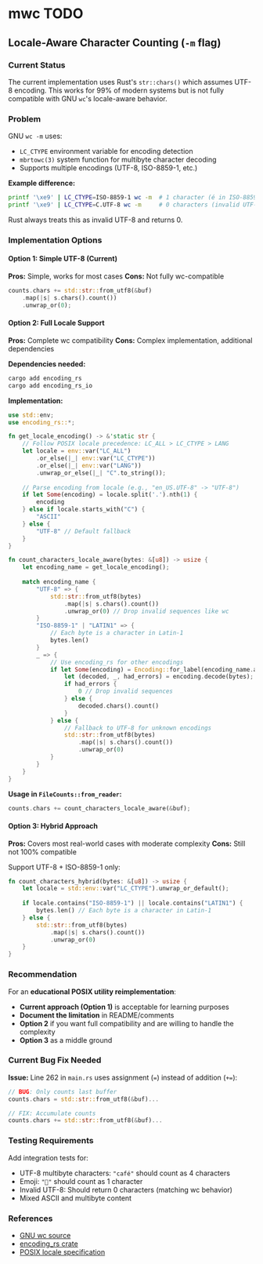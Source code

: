# mwc TODO

## Locale-Aware Character Counting (`-m` flag)

### Current Status
The current implementation uses Rust's `str::chars()` which assumes UTF-8 encoding. This works for 99% of modern systems but is not fully compatible with GNU `wc`'s locale-aware behavior.

### Problem
GNU `wc -m` uses:
- `LC_CTYPE` environment variable for encoding detection
- `mbrtowc(3)` system function for multibyte character decoding
- Supports multiple encodings (UTF-8, ISO-8859-1, etc.)

**Example difference:**
```bash
printf '\xe9' | LC_CTYPE=ISO-8859-1 wc -m  # 1 character (é in ISO-8859-1)
printf '\xe9' | LC_CTYPE=C.UTF-8 wc -m     # 0 characters (invalid UTF-8)
```

Rust always treats this as invalid UTF-8 and returns 0.

### Implementation Options

#### Option 1: Simple UTF-8 (Current)
**Pros:** Simple, works for most cases
**Cons:** Not fully wc-compatible

```rust
counts.chars += std::str::from_utf8(&buf)
    .map(|s| s.chars().count())
    .unwrap_or(0);
```

#### Option 2: Full Locale Support
**Pros:** Complete wc compatibility
**Cons:** Complex implementation, additional dependencies

**Dependencies needed:**
```bash
cargo add encoding_rs
cargo add encoding_rs_io
```

**Implementation:**
```rust
use std::env;
use encoding_rs::*;

fn get_locale_encoding() -> &'static str {
    // Follow POSIX locale precedence: LC_ALL > LC_CTYPE > LANG
    let locale = env::var("LC_ALL")
        .or_else(|_| env::var("LC_CTYPE"))
        .or_else(|_| env::var("LANG"))
        .unwrap_or_else(|_| "C".to_string());
    
    // Parse encoding from locale (e.g., "en_US.UTF-8" -> "UTF-8")
    if let Some(encoding) = locale.split('.').nth(1) {
        encoding
    } else if locale.starts_with("C") {
        "ASCII"
    } else {
        "UTF-8" // Default fallback
    }
}

fn count_characters_locale_aware(bytes: &[u8]) -> usize {
    let encoding_name = get_locale_encoding();
    
    match encoding_name {
        "UTF-8" => {
            std::str::from_utf8(bytes)
                .map(|s| s.chars().count())
                .unwrap_or(0) // Drop invalid sequences like wc
        }
        "ISO-8859-1" | "LATIN1" => {
            // Each byte is a character in Latin-1
            bytes.len()
        }
        _ => {
            // Use encoding_rs for other encodings
            if let Some(encoding) = Encoding::for_label(encoding_name.as_bytes()) {
                let (decoded, _, had_errors) = encoding.decode(bytes);
                if had_errors {
                    0 // Drop invalid sequences
                } else {
                    decoded.chars().count()
                }
            } else {
                // Fallback to UTF-8 for unknown encodings
                std::str::from_utf8(bytes)
                    .map(|s| s.chars().count())
                    .unwrap_or(0)
            }
        }
    }
}
```

**Usage in `FileCounts::from_reader`:**
```rust
counts.chars += count_characters_locale_aware(&buf);
```

#### Option 3: Hybrid Approach
**Pros:** Covers most real-world cases with moderate complexity
**Cons:** Still not 100% compatible

Support UTF-8 + ISO-8859-1 only:
```rust
fn count_characters_hybrid(bytes: &[u8]) -> usize {
    let locale = std::env::var("LC_CTYPE").unwrap_or_default();
    
    if locale.contains("ISO-8859-1") || locale.contains("LATIN1") {
        bytes.len() // Each byte is a character in Latin-1
    } else {
        std::str::from_utf8(bytes)
            .map(|s| s.chars().count())
            .unwrap_or(0)
    }
}
```

### Recommendation

For an **educational POSIX utility reimplementation**:
- **Current approach (Option 1)** is acceptable for learning purposes
- **Document the limitation** in README/comments
- **Option 2** if you want full compatibility and are willing to handle the complexity
- **Option 3** as a middle ground

### Current Bug Fix Needed

**Issue:** Line 262 in `main.rs` uses assignment (`=`) instead of addition (`+=`):
```rust
// BUG: Only counts last buffer
counts.chars = std::str::from_utf8(&buf)...

// FIX: Accumulate counts
counts.chars += std::str::from_utf8(&buf)...
```

### Testing Requirements

Add integration tests for:
- UTF-8 multibyte characters: `"café"` should count as 4 characters
- Emoji: `"🚀"` should count as 1 character  
- Invalid UTF-8: Should return 0 characters (matching wc behavior)
- Mixed ASCII and multibyte content

### References
- [GNU wc source](https://github.com/coreutils/coreutils/blob/master/src/wc.c)
- [encoding_rs crate](https://crates.io/crates/encoding_rs)
- [POSIX locale specification](https://pubs.opengroup.org/onlinepubs/9699919799/basedefs/locale.h.html)